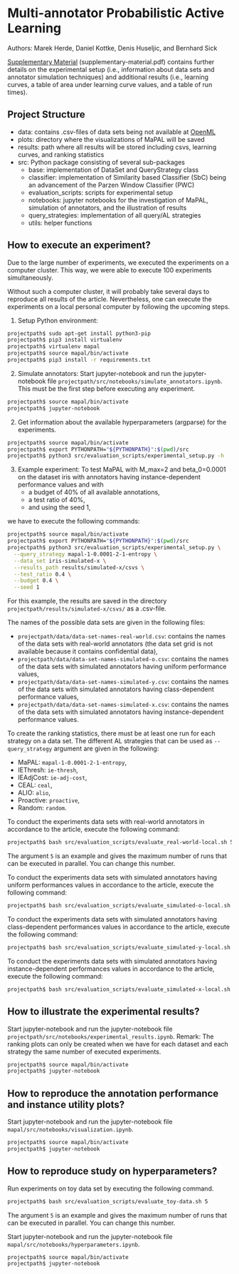 # Multi-annotator Probabilistic Active Learning

Authors: Marek Herde, Daniel Kottke, Denis Huseljic, and Bernhard Sick

[Supplementary Material](mapal-supplementary.pdf) (supplementary-material.pdf) contains further details on the experimental setup (i.e., information about data sets and annotator simulation techniques) and additional results (i.e.,  learning curves, a table of area under learning curve values, and a table of run times).

## Project Structure
- data: contains .csv-files of data sets being not available at [OpenML](https://www.openml.org/home)
- plots: directory where the visualizations of MaPAL will be saved
- results: path where all results will be stored including csvs, learning curves, and ranking statistics
- src: Python package consisting of several sub-packages
    - base: implementation of DataSet and QueryStrategy class
    - classifier: implementation of Similarity based Classifier (SbC) being an advancement of the Parzen Window Classifier (PWC) 
    - evaluation_scripts: scripts for experimental setup
    - notebooks: jupyter notebooks for the investigation of MaPAL, simulation of annotators, and the illustration of results
    - query_strategies: implementation of all query/AL strategies
    - utils: helper functions

## How to execute an experiment?
Due to the large number of experiments, we executed the experiments on a computer cluster. This way, we were able to execute 100 experiments simultaneously. 

Without such a computer cluster, it will  probably take several days to reproduce all results of the article. Nevertheless, one can execute the 
experiments on a local personal computer by following the upcoming steps.

1. Setup Python environment:
```bash
projectpath$ sudo apt-get install python3-pip
projectpath$ pip3 install virtualenv
projectpath$ virtualenv mapal
projectpath$ source mapal/bin/activate
projectpath$ pip3 install -r requirements.txt
```
2. Simulate annotators: Start jupyter-notebook and run the jupyter-notebook file `projectpath/src/notebooks/simulate_annotators.ipynb`. This must be the first step before executing any experiment.
```bash
projectpath$ source mapal/bin/activate
projectpath$ jupyter-notebook
```
2. Get information about the available hyperparameters (argparse) for the experiments.
```bash
projectpath$ source mapal/bin/activate
projectpath$ export PYTHONPATH="${PYTHONPATH}":$(pwd)/src
projectpath$ python3 src/evaluation_scripts/experimental_setup.py -h
```
3. Example experiment: To test MaPAL with M_max=2 and beta_0=0.0001 on the dataset iris with annotators having instance-dependent performance values and with
    - a budget of 40% of all available annotations, 
    - a test ratio of 40%, 
    - and using the seed 1,
    
we have to execute the following commands:
```bash
projectpath$ source mapal/bin/activate
projectpath$ export PYTHONPATH="${PYTHONPATH}":$(pwd)/src
projectpath$ python3 src/evaluation_scripts/experimental_setup.py \
  --query_strategy mapal-1-0.0001-2-1-entropy \
  --data_set iris-simulated-x \
  --results_path results/simulated-x/csvs \
  --test_ratio 0.4 \
  --budget 0.4 \
  --seed 1
```
For this example, the results are saved in the directory `projectpath/results/simulated-x/csvs/` as a .csv-file.

The names of the possible data sets are given in the following files:
- `projectpath/data/data-set-names-real-world.csv`: contains the names of the data sets with real-world annotators (the data set grid is not available because it contains confidential data),
- `projectpath/data/data-set-names-simulated-o.csv`: contains the names of the data sets with simulated annotators having uniform performance values,
- `projectpath/data/data-set-names-simulated-y.csv`: contains the names of the data sets with simulated annotators having class-dependent performance values,
- `projectpath/data/data-set-names-simulated-x.csv`: contains the names of the data sets with simulated annotators having instance-dependent performance values.

To create the ranking statistics, there must be at least one run for each strategy on a data set.  The different AL strategies that can be used as `--query_strategy` argument are given in the following:
- MaPAL: `mapal-1-0.0001-2-1-entropy`,
- IEThresh: `ie-thresh`,
- IEAdjCost: `ie-adj-cost`,
- CEAL: `ceal`,
- ALIO: `alio`,
- Proactive: `proactive`,
- Random: `random`.

To conduct the experiments data sets with real-world annotators in accordance to the article, execute the following command:
```bash
projectpath$ bash src/evaluation_scripts/evaluate_real-world-local.sh 5
```
The argument `5` is an example and gives the maximum number of runs that can be executed in parallel. You can change this number.

To conduct the experiments data sets with simulated annotators having uniform performances values in accordance to the article, execute the following command:
```bash
projectpath$ bash src/evaluation_scripts/evaluate_simulated-o-local.sh 5
```

To conduct the experiments data sets with simulated annotators having class-dependent performances values in accordance to the article, execute the following command:
```bash
projectpath$ bash src/evaluation_scripts/evaluate_simulated-y-local.sh 5
```

To conduct the experiments data sets with simulated annotators having instance-dependent performances values in accordance to the article, execute the following command:
```bash
projectpath$ bash src/evaluation_scripts/evaluate_simulated-x-local.sh 5
```

## How to illustrate the experimental results?
Start jupyter-notebook and run the jupyter-notebook file `projectpath/src/notebooks/experimental_results.ipynb`.
Remark: The ranking plots can only be created when we have for each dataset and each strategy the same number of 
executed experiments. 
```bash
projectpath$ source mapal/bin/activate
projectpath$ jupyter-notebook
```

## How to reproduce the annotation performance and instance utility plots?
Start jupyter-notebook and run the jupyter-notebook file `mapal/src/notebooks/visualization.ipynb`.
```bash
projectpath$ source mapal/bin/activate
projectpath$ jupyter-notebook
```

## How to reproduce study on hyperparameters?
Run experiments on toy data set by executing the following command.
```bash
projectpath$ bash src/evaluation_scripts/evaluate_toy-data.sh 5
```
The argument `5` is an example and gives the maximum number of runs that can be executed in parallel. You can change this number.

Start jupyter-notebook and run the jupyter-notebook file `mapal/src/notebooks/hyperparameters.ipynb`.
```bash
projectpath$ source mapal/bin/activate
projectpath$ jupyter-notebook
```
